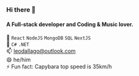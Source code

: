 ### Hi there 👋


 #### A Full-stack developer and Coding & Music lover.

 🔭  `React` `NodeJS` `MongoDB`  `SQL`  `NextJS` <br>
 🌱 `C#` `.NET` <br>
 📫 leodallago@outlook.com<br>
 😄 he/him<br>
 ⚡ Fun fact: Capybara top speed is 35km/h<br>

